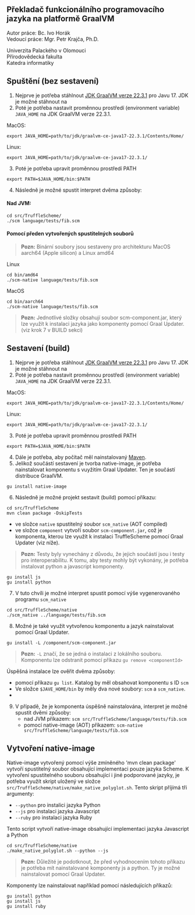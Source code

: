 ## Překladač funkcionálního programovacího jazyka na platformě GraalVM

Autor práce: Bc. Ivo Horák <br>
Vedoucí práce: Mgr. Petr Krajča, Ph.D.

Univerzita Palackého v Olomouci <br>
Přírodovědecká fakulta <br>
Katedra informatiky <br>


## Spuštění (bez sestavení)
1. Nejprve je potřeba stáhlnout [JDK GraalVM verze 22.3.1](https://github.com/graalvm/graalvm-ce-builds/releases/tag/vm-22.3.1) pro Javu 17. JDK je možné stáhnout na
2. Poté je potřeba nastavit proměnnou prostředí (environment variable) `JAVA_HOME` na JDK GraalVM verze 22.3.1. <br>

MacOS: 
```shell
export JAVA_HOME=path/to/jdk/graalvm-ce-java17-22.3.1/Contents/Home/
```

Linux: 
```shell
export JAVA_HOME=path/to/jdk/graalvm-ce-java17-22.3.1/
```
3. Poté je potřeba upravit proměnnou prostředí PATH

```shell
export PATH=$JAVA_HOME/bin:$PATH
```

4. Následně je možné spustit interpret dvěma způsoby: <br>

#### Nad JVM:
```shell
cd src/TruffleScheme/
./scm language/tests/fib.scm
```

#### Pomocí předen vytvořených spustitelných souborů
> **Pozn:** Binární soubory jsou sestaveny pro architekturu MacOS aarch64 (Apple silicon) a Linux amd64

Linux
```shell
cd bin/amd64
./scm-native language/tests/fib.scm
```

MacOS
```shell
cd bin/aarch64
./scm-native language/tests/fib.scm
```

> **Pozn:** Jednotlivé složky obsahují soubor scm-component.jar, který lze využít k instalaci jazyka jako komponenty
pomocí Graal Updater. (viz krok 7 v BUILD sekci)



## Sestavení (build)
1. Nejprve je potřeba stáhlnout [JDK GraalVM verze 22.3.1](https://github.com/graalvm/graalvm-ce-builds/releases/tag/vm-22.3.1) pro Javu 17. JDK je možné stáhnout na
2. Poté je potřeba nastavit proměnnou prostředí (environment variable) `JAVA_HOME` na JDK GraalVM verze 22.3.1. <br>

MacOS:
```shell
export JAVA_HOME=path/to/jdk/graalvm-ce-java17-22.3.1/Contents/Home/
```

Linux:
```shell
export JAVA_HOME=path/to/jdk/graalvm-ce-java17-22.3.1/
```
3. Poté je potřeba upravit proměnnou prostředí PATH

```shell
export PATH=$JAVA_HOME/bin:$PATH
```
4. Dále je potřeba, aby počítač měl nainstalovaný [Maven](https://maven.apache.org/download.cgi).
5. Jelikož součástí sestavení je tvorba native-image, je potřeba nainstalovat komponentu s vuyžitím Graal Updater. Ten je součástí distribuce GraalVM.
```shell
gu install native-image
```
6. Následně je možné projekt sestavit (build) pomocí příkazu:
```shell
cd src/TruffleScheme
mvn clean package -DskipTests
```
   - ve složce `native` spustitelný soubor `scm_native` (AOT compiled)
   - ve složce `component` vytvoří soubor `scm-component.jar`, což je komponenta, kterou lze využít k instalaci TruffleScheme pomocí Graal Updater (viz níže).

> **Pozn:** Testy byly vynechány z důvodu, že jejich součástí jsou i testy pro interoperabilitu. K tomu, aby testy mohly být vykonány, je potřeba instalovat python a javascript komponenty.
```shell
gu install js
gu install python
```
7. V tuto chvíli je možné interpret spustit pomocí výše vygenerovaného programu `scm_native`
```shell
cd src/TruffleScheme/native
./scm_native ../language/tests/fib.scm
```
8. Možné je také využít vytvořenou komponentu a jazyk nainstalovat pomocí Graal Updater.
```shell
gu install -L /component/scm-component.jar
```
> **Pozn:**  `-L` značí, že se jedná o instalaci z lokálního souboru. Komponentu lze odstranit pomocí příkazu ``gu remove <componentId>``

Úspěšná instalace lze ověřit dvěma způsoby:
   - pomocí příkazu ``gu list``. Katalog by měl obsahovat komponentu s ID `scm`
   - Ve složce `$JAVE_HOME/bin` by měly dva nové soubory: `scm` a `scm_native`.
   - 
9. V případě, že je komponenta úspěšně nainstalována, interpret je možné spustit dvěmi způsoby:
   - nad JVM příkazem: `scm src/TruffleScheme/language/tests/fib.scm`
   - pomocí native-image (AOT) příkazem: `scm-native src/TruffleScheme/language/tests/fib.scm`


##  Vytvoření native-image
Native-image vytvořený pomocí výše zmíněného 'mvn clean package' vytvoří spustitelný soubor obsahující implementaci pouze
jazyka Scheme. K vytvoření spustitelného souboru obsahující i jiné podporované jazyky, je potřeba využít skript uložený ve složce ``src/TruffleScheme/native/make_native_polyglot.sh``. Tento skript příjímá tři argumenty:
   - `--python` pro instalici jazyka Python
   - `--js` pro instalaci jazyka Javascript
   - `--ruby` pro instalaci jazyka Ruby

Tento script vytvoří native-image obsahující implementaci jazyka Javascript a Python
```shell
cd src/TruffleScheme/native
./make_native_polyglot.sh --python --js
```
> **Pozn:** Důležité je podotknout, že před vyhodnocením tohoto příkazu je potřeba mít nainstalované komponenty js a python. Ty je možné nainstalovat pomocí Graal Updater.

Komponenty lze nainstalovat například pomocí následujících příkazů:
```shell
gu install python
gu install js
gu install ruby
```




    